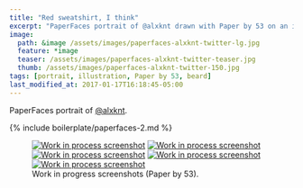 ```yaml
---
title: "Red sweatshirt, I think"
excerpt: "PaperFaces portrait of @alxknt drawn with Paper by 53 on an iPad."
image: 
  path: &image /assets/images/paperfaces-alxknt-twitter-lg.jpg 
  feature: *image
  teaser: /assets/images/paperfaces-alxknt-twitter-teaser.jpg
  thumb: /assets/images/paperfaces-alxknt-twitter-150.jpg
tags: [portrait, illustration, Paper by 53, beard]
last_modified_at: 2017-01-17T16:18:45-05:00
---
```


PaperFaces portrait of [@alxknt](http://twitter.com/alxknt).

{% include boilerplate/paperfaces-2.md %}

<figure class="third">
	<a href="{{ site.url }}/assets/images/paperfaces-alxknt-process-1-lg.jpg"><img src="{{ site.url }}/assets/images/paperfaces-alxknt-process-1-750.jpg" alt="Work in process screenshot"></a>
	<a href="{{ site.url }}/assets/images/paperfaces-alxknt-process-2-lg.jpg"><img src="{{ site.url }}/assets/images/paperfaces-alxknt-process-2-600.jpg" alt="Work in process screenshot"></a>
	<a href="{{ site.url }}/assets/images/paperfaces-alxknt-process-3-lg.jpg"><img src="{{ site.url }}/assets/images/paperfaces-alxknt-process-3-600.jpg" alt="Work in process screenshot"></a>
	<a href="{{ site.url }}/assets/images/paperfaces-alxknt-process-4-lg.jpg"><img src="{{ site.url }}/assets/images/paperfaces-alxknt-process-4-600.jpg" alt="Work in process screenshot"></a>
	<a href="{{ site.url }}/assets/images/paperfaces-alxknt-process-5-lg.jpg"><img src="{{ site.url }}/assets/images/paperfaces-alxknt-process-5-600.jpg" alt="Work in process screenshot"></a>
	<figcaption>Work in progress screenshots (Paper by 53).</figcaption>
</figure>
